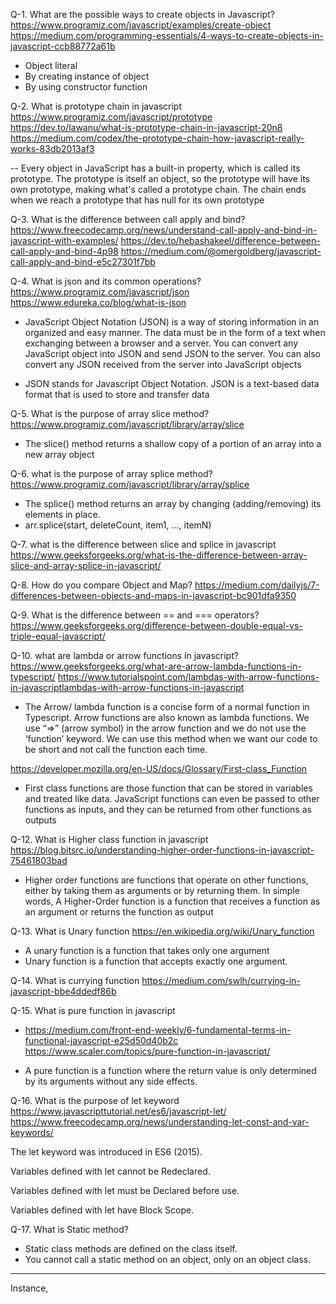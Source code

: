 Q-1. What are the possible ways to create objects in Javascript?
https://www.programiz.com/javascript/examples/create-object
https://medium.com/programming-essentials/4-ways-to-create-objects-in-javascript-ccb88772a61b

- Object literal
- By creating instance of object 
- By using constructor function

Q-2. What is prototype chain in javascript
https://www.programiz.com/javascript/prototype
https://dev.to/lawanu/what-is-prototype-chain-in-javascript-20n8
https://medium.com/codex/the-prototype-chain-how-javascript-really-works-83db2013af3

-- Every object in JavaScript has a built-in property, which is called its prototype. The prototype is itself an object, so the prototype will have its own prototype, making what's called a prototype chain. The chain ends when we reach a prototype that has null for its own prototype


Q-3. What is the difference between call apply and bind?
https://www.freecodecamp.org/news/understand-call-apply-and-bind-in-javascript-with-examples/
https://dev.to/hebashakeel/difference-between-call-apply-and-bind-4p98
https://medium.com/@omergoldberg/javascript-call-apply-and-bind-e5c27301f7bb

Q-4. What is json and its common operations?
https://www.programiz.com/javascript/json
https://www.edureka.co/blog/what-is-json

- JavaScript Object Notation (JSON) is a way of storing information in an organized and easy manner. The data must be in the form of a text when exchanging between a browser and a server. You can convert any JavaScript object into JSON and send JSON to the server. You can also convert any JSON received from the server into JavaScript objects

- JSON stands for Javascript Object Notation. JSON is a text-based data format that is used to store and transfer data

Q-5. What is the purpose of array slice method?
https://www.programiz.com/javascript/library/array/slice

- The slice() method returns a shallow copy of a portion of an array into a new array object

Q-6. what is the purpose of array splice method?
https://www.programiz.com/javascript/library/array/splice

- The splice() method returns an array by changing (adding/removing) its elements in place.
- arr.splice(start, deleteCount, item1, ..., itemN)

Q-7. what is the difference between slice and splice in javascript
https://www.geeksforgeeks.org/what-is-the-difference-between-array-slice-and-array-splice-in-javascript/


Q-8. How do you compare Object and Map?
https://medium.com/dailyjs/7-differences-between-objects-and-maps-in-javascript-bc901dfa9350


Q-9. What is the difference between == and === operators?
https://www.geeksforgeeks.org/difference-between-double-equal-vs-triple-equal-javascript/


Q-10. what are lambda or arrow functions in javascript?
https://www.geeksforgeeks.org/what-are-arrow-lambda-functions-in-typescript/
https://www.tutorialspoint.com/lambdas-with-arrow-functions-in-javascriptlambdas-with-arrow-functions-in-javascript

- The Arrow/ lambda function is a concise form of a normal function in Typescript. Arrow functions are also known as lambda functions. We use “=>” (arrow symbol) in the arrow function and we do not use the ‘function’ keyword. We can use this method when we want our code to be short and not call the function each time. 

<!-- Q-11. What is first class function in javascript -->
https://developer.mozilla.org/en-US/docs/Glossary/First-class_Function

- First class functions are those function that can be stored in variables and treated like data. JavaScript functions can even be passed to other functions as inputs, and they can be returned from other functions as outputs


Q-12. What is Higher class function in javascript
https://blog.bitsrc.io/understanding-higher-order-functions-in-javascript-75461803bad

- Higher order functions are functions that operate on other functions, either by taking them as arguments or by returning them. In simple words, A Higher-Order function is a function that receives a function as an argument or returns the function as output

Q-13. What is Unary function 
https://en.wikipedia.org/wiki/Unary_function

- A unary function is a function that takes only one argument 
- Unary function is a function that accepts exactly one argument.

Q-14. What is currying function
https://medium.com/swlh/currying-in-javascript-bbe4ddedf86b



Q-15. What is pure function in javascript
- https://medium.com/front-end-weekly/6-fundamental-terms-in-functional-javascript-e25d50d40b2c
https://www.scaler.com/topics/pure-function-in-javascript/

- A pure function is a function where the return value is only determined by its arguments without any side effects.

Q-16. What is the purpose of let keyword
https://www.javascripttutorial.net/es6/javascript-let/
https://www.freecodecamp.org/news/understanding-let-const-and-var-keywords/

The let keyword was introduced in ES6 (2015).

Variables defined with let cannot be Redeclared.

Variables defined with let must be Declared before use.

Variables defined with let have Block Scope.


Q-17. What is Static method?
- Static class methods are defined on the class itself.
- You cannot call a static method on an object, only on an object class.


*************************************************
Instance, 
